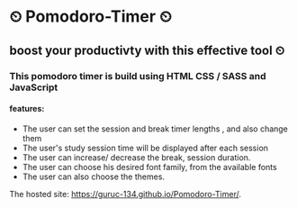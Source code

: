#  ⏲ Pomodoro-Timer ⏲
## boost your productivty with this effective tool ⏲
### This pomodoro timer is build using HTML CSS / SASS  and JavaScript
#### features:
- The user can set the session and break timer lengths , and also change them
- The user's study session time will be displayed after each session
- The user can increase/ decrease the break, session duration.
- The user can choose his desired font family, from the available fonts
- The user can also choose the themes.

The hosted site:
 https://guruc-134.github.io/Pomodoro-Timer/.
